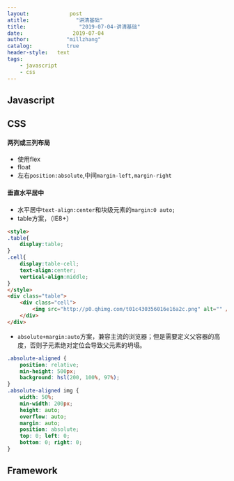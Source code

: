 ```yaml
---
layout:             post
atitle:               "讲清基础"
title:                 "2019-07-04-讲清基础"
date:                2019-07-04
author:            "millzhang"
catalog:           true
header-style:   text
tags:
    - javascript
    - css
---
```


## Javascript

## CSS

#### 两列或三列布局

- 使用flex
- float
- 左右`position:absolute`,中间`margin-left,margin-right`

#### 垂直水平居中

- 水平居中`text-align:center`和块级元素的`margin:0 auto;`
- table方案，（IE8+）

```html
<style>
.table{
	display:table;
}
.cell{
	display:table-cell;
	text-align:center;
	vertical-align:middle;
}
</style>
<div class="table">
	<div class="cell">
		<img src="http://p0.qhimg.com/t01c430356016e16a2c.png" alt="" />
	</div>
</div>
```

- `absolute+margin:auto`方案，兼容主流的浏览器；但是需要定义父容器的高度，否则子元素绝对定位会导致父元素的坍塌。

```css
.absolute-aligned {
    position: relative;
    min-height: 500px;
    background: hsl(200, 100%, 97%);
}
.absolute-aligned img {
    width: 50%;
    min-width: 200px;
    height: auto;
    overflow: auto;
    margin: auto;
    position: absolute;
    top: 0; left: 0;
    bottom: 0; right: 0;
}
```

## Framework